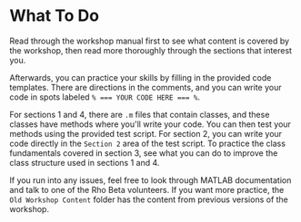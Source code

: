 # What To Do
Read through the workshop manual first to see what content is covered by the workshop, then read more thoroughly through the sections that interest you.  
  
Afterwards, you can practice your skills by filling in the provided code templates. There are directions in the comments, and you can write your code in spots labeled `% === YOUR CODE HERE === %`.  
  
For sections 1 and 4, there are `.m` files that contain classes, and these classes have methods where you'll write your code. You can then test your methods using the provided test script. For section 2, you can write your code directly in the `Section 2` area of the test script. To practice the class fundamentals covered in section 3, see what you can do to improve the class structure used in sections 1 and 4.  
  
If you run into any issues, feel free to look through MATLAB documentation and talk to one of the Rho Beta volunteers. If you want more practice, the `Old Workshop Content` folder has the content from previous versions of the workshop.

